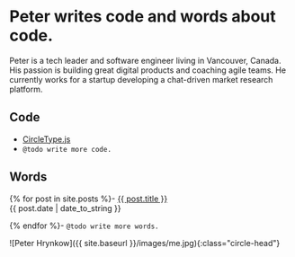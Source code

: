 # Peter writes code and words about code.

Peter is a tech leader and software engineer living in Vancouver, Canada. His passion is building great digital products and coaching agile teams. He currently works for a startup developing a chat-driven market research platform.

## Code
- [CircleType.js](http://circletype.labwire.ca)
- `@todo write more code.`

## Words
{% for post in site.posts %}- <a href="{{ site.baseurl }}{{ post.url }}">{{ post.title }}</a><br>{{ post.date | date_to_string }}<br>

{% endfor %}- `@todo write more words.`

![Peter Hrynkow]({{ site.baseurl }}/images/me.jpg){:class="circle-head"}
